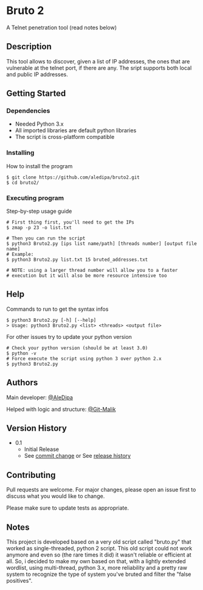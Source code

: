 # Bruto 2

A Telnet penetration tool
(read notes below)

## Description

This tool allows to discover, given a list of IP addresses, the ones that are
vulnerable at the telnet port, if there are any.
The sript supports both local and public IP addresses.


## Getting Started

### Dependencies

* Needed Python 3.x
* All imported libraries are default python libraries
* The script is cross-platform compatible

### Installing

How to install the program
 ```
 $ git clone https://github.com/aledipa/bruto2.git
 $ cd bruto2/
 ```

### Executing program
 
Step-by-step usage guide
```
# First thing first, you'll need to get the IPs
$ zmap -p 23 -o list.txt

# Then you can run the script
$ python3 Bruto2.py [ips list name/path] [threads number] [output file name]
# Example:
$ python3 Bruto2.py list.txt 15 bruted_addresses.txt

# NOTE: using a larger thread number will allow you to a faster 
# execution but it will also be more resource intensive too
```

## Help

Commands to run to get the syntax infos
```
$ python3 Bruto2.py [-h] [--help]
> Usage: python3 Bruto2.py <list> <threads> <output file>
```
For other issues try to update your python version
```
# Check your python version (should be at least 3.0)
$ python -v
# Force execute the script using python 3 over python 2.x
$ python3 Bruto2.py
```

## Authors

Main developer: [@AleDipa](https://github.com/aledipa)

Helped with logic and structure: [@Git-Malik](https://github.com/git-malik)

## Version History

* 0.1
    * Initial Release
    * See [commit change](https://github.com/aledipa/bruto2/commits/main) or See [release history](https://github.com/aledipa/bruto2/releases)

## Contributing
Pull requests are welcome. For major changes, please open an issue first to discuss what you would like to change.

Please make sure to update tests as appropriate.

## Notes
This project is developed based on a very old script called "bruto.py" that worked
as single-threaded, python 2 script. This old script could not work anymore and even so (the rare times it did)
it wasn't reliable or efficient at all. So, i decided to make my own based on that, with a lightly extended wordlist, using multi-thread, python 3.x, more reliability and a pretty raw system to recognize the type of system you've bruted and filter the "false positives".
